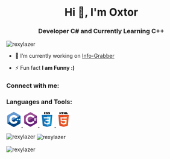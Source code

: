 <h1 align="center">Hi 👋, I'm Oxtor</h1>
<h3 align="center">Developer C# and Currently Learning C++</h3>

<p align="left"> <img src="https://komarev.com/ghpvc/?username=rexylazer&label=Profile%20views&color=0e75b6&style=flat" alt="rexylazer" /> </p>

- 🔭 I’m currently working on [Info-Grabber](https://github.com/RexyLazer/Info-Grabber)

- ⚡ Fun fact **I am Funny :)**

<h3 align="left">Connect with me:</h3>
<p align="left">
</p>

<h3 align="left">Languages and Tools:</h3>
<p align="left"> <a href="https://www.w3schools.com/cpp/" target="_blank" rel="noreferrer"> <img src="https://raw.githubusercontent.com/devicons/devicon/master/icons/cplusplus/cplusplus-original.svg" alt="cplusplus" width="40" height="40"/> </a> <a href="https://www.w3schools.com/cs/" target="_blank" rel="noreferrer"> <img src="https://raw.githubusercontent.com/devicons/devicon/master/icons/csharp/csharp-original.svg" alt="csharp" width="40" height="40"/> </a> <a href="https://www.w3schools.com/css/" target="_blank" rel="noreferrer"> <img src="https://raw.githubusercontent.com/devicons/devicon/master/icons/css3/css3-original-wordmark.svg" alt="css3" width="40" height="40"/> </a> <a href="https://www.w3.org/html/" target="_blank" rel="noreferrer"> <img src="https://raw.githubusercontent.com/devicons/devicon/master/icons/html5/html5-original-wordmark.svg" alt="html5" width="40" height="40"/> </a> </p>

<p><img align="left" src="https://github-readme-stats.vercel.app/api/top-langs?username=rexylazer&show_icons=true&locale=en&layout=compact" alt="rexylazer" /></p>

<p>&nbsp;<img align="center" src="https://github-readme-stats.vercel.app/api?username=rexylazer&show_icons=true&locale=en" alt="rexylazer" /></p>

<p><img align="center" src="https://github-readme-streak-stats.herokuapp.com/?user=rexylazer&" alt="rexylazer" /></p>
